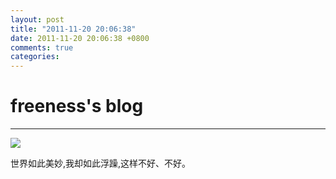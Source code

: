 ```yaml
---
layout: post
title: "2011-11-20 20:06:38"
date: 2011-11-20 20:06:38 +0800
comments: true
categories: 
---
```


# freeness's blog

----------

![](http://okqmqrbgo.bkt.clouddn.com/201111202006381.jpg)

>
世界如此美妙,我却如此浮躁,这样不好、不好。